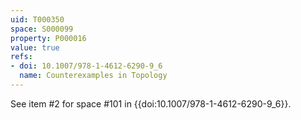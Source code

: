 ```yaml
---
uid: T000350
space: S000099
property: P000016
value: true
refs:
- doi: 10.1007/978-1-4612-6290-9_6
  name: Counterexamples in Topology
---
```


See item #2 for space #101 in {{doi:10.1007/978-1-4612-6290-9_6}}.
